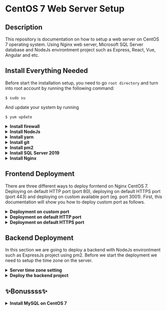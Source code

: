 # CentOS 7 Web Server Setup

## Description

This repository is documentation on how to setup a web server on CentOS 7 operating system. Using Nginx web server, Microsoft SQL Server database and NodeJs environtment project such as Express, React, Vue, Angular and etc.

## Install Everything Needed

Before start the installation setup, you need to go `root directory` and turn into root account by running the following command:

```linux
$ sudo su
```

And update your system by running

```linux
$ yum update
```

<details>
<summary><b>Install firewall</b></summary>

<p>

First, you need to install firewall with this comamnd

```linux
$ yum install firewalld
```

After install firewall, you can enable the service and reboot your server to keep in mind that firewalld will cause the service to start up at boot

```linux
$ systemctl enable firewalld
$ reboot
```

After reboot the system we can verify that the service is running and reachable by typing:

```linux
$ firewall-cmd --state
```

and the output will be like this

```linux
running
```

Enable http and https services by running

```linux
$ firewall-cmd --permanent --zone=public --add-service=http
$ firewall-cmd --permanent --zone=public --add-service=https
```

And enable port 80 for http and 443 for https and you can also enable other ports as you want

```linux
$ firewall-cmd --permanent --zone=public --add-port=80/tcp
$ firewall-cmd --permanent --zone=public --add-port=443/tcp
$ firewall-cmd --permanent --zone=public --add-port=3000/tcp
```

Once everything is set, you can check the list that you have activated

```linux
$ firewall-cmd --permanent --zone=public --list-all
```

</p>
</details>

<details>
<summary><b>Install NodeJs</b></summary>

<p>

Before install NodeJs, install nvm with following command

```linux
$ curl -o- https://raw.githubusercontent.com/nvm-sh/nvm/v0.35.3/install.sh | bash
```

Close and re-opent the terminal and check nvm version to verify that nvm is installed successfully

```linux
$ nvm --version
```

After that you can install NodeJs with 3 options. First, you can install the lates version of NodeJs by typing:

```linux
$ nvm install node
```

or you can install the lts version:

```linux
$ nvm install --lts
```

or you can install the specific version (eg. v16.16.0):

```linux
$ nvm install 16.16.0
```

After installation success, check node and npm version to make sure that NodeJs is installed successfully

```linux
$ node --version
$ npm --version
```

</p>
</details>

<details>
<summary><b>Install yarn</b></summary>

<p>

Before install yarn, you need to import yarn repository with the following commands:

```linux
$ curl --silent --location https://dl.yarnpkg.com/rpm/yarn.repo | sudo tee /etc/yum.repos.d/yarn.repo
$ rpm --import https://dl.yarnpkg.com/rpm/pubkey.gpg
```

Once the repository is added, you can install yarn, by running:

```linux
$ yum install yarn
```

Verify the installation by checking the yarn version number:

```linux
$ yarn --version
```

</p>
</details>

<details>
<summary><b>Install git</b></summary>

<p>

Install git with the following commands:

```linux
$ yum install git
```

Verify the installation by chekcing the git version number:

```linux
$ git --version
```

Setting up your git by using the git config command to provide the name and email address that you would like to have embedded into your commits:

```linux
$ git config --global user.name "Your Name"
$ git config --global user.email "you@example.com"
```

To confirm that these configurations were added successfully, we can see all of the configuration items that have been set by typing:

```linux
$ git config --list
```

</p>
</details>

<details>
<summary><b>Install pm2</b></summary>

<p>

Install pm2 with the following commands:

```linux
$ npm i -g pm2
```

Verify the installation by chekcing the pm2 list:

```linux
$ pm2 list
```

</p>
</details>

<details>
<summary><b>Install SQL Server 2019</b></summary>

<p>

Before start the installation, make sure that your memory at least more than 2GB (not 2GB but 3GB or more). You can add the repository to your CentOS 7 by running the following command:

```linux
$ curl -o /etc/yum.repos.d/mssql-server.repo https://packages.microsoft.com/config/rhel/7/mssql-server-2019.repo
```

Update your system cache:

```linux
$ yum makecache
```

Then install SQL server 2019:

```linux
$ yum install -y mssql-server
```

After the installation, get info about the installed package

```linux
$ rpm -qi mssql-server
```

And the output will be like this:

```linux
Name        : mssql-server
Version     : 15.0.4223.1
Release     : 2
Architecture: x86_64
Install Date: Tue May 17 08:22:16 2022
Group       : Unspecified
Size        : 1297034956
License     : Commercial
Signature   : RSA/SHA256, Mon Apr 18 20:46:17 2022, Key ID eb3e94adbe1229cf
Source RPM  : mssql-server-15.0.4223.1-2.src.rpm
Build Date  : Mon Apr 18 20:05:17 2022
Build Host  : 17a94b24c000000.qzwxqe3wa2kubparrevzc0ivhc.xx.internal.cloudapp.net
...
```

After the package installation finishes, run mssql-conf setup and follow the prompts to set the sa (super admin) password and choose your edition

```linux
$ sudo /opt/mssql/bin/mssql-conf setup
```

And the output will be like this:

```linux
Choose an edition of SQL Server:
  1) Evaluation (free, no production use rights, 180-day limit)
  2) Developer (free, no production use rights)
  3) Express (free)
  4) Web (PAID)
  5) Standard (PAID)
  6) Enterprise (PAID)
  7) Enterprise Core (PAID)
  8) I bought a license through a retail sales channel and have a product key to enter.
```

For example we chose Developer Edition (number 2). And then type Yes and enter your sa password.

Then Install mssql-tools with the unixODBC developer package. Add the repository containing required packages using the next command:

```linux
$ curl -o /etc/yum.repos.d/msprod.repo https://packages.microsoft.com/config/rhel/7/prod.repo
```

With the repository added, we can proceed to install the tools

```linux
$ yum -y install mssql-tools unixODBC-devel
```

Accept the license terms during installation

After the installation success, you are ready to start and enable the sql server

```linux
$ systemctl start mssql-server
$ systemctl enable mssql-server
```

Add `/opt/mssql/bin/` to your $PATH variable:

```linux
$ echo 'export PATH=$PATH:/opt/mssql/bin:/opt/mssql-tools/bin' | sudo tee /etc/profile.d/mssql.sh
```

Source the file to start using MS SQL executable binaries in your current shell session:

```linux
$ source /etc/profile.d/mssql.sh
```

Allow SQL Server ports for remote hosts to connect:

```linux
$ firewall-cmd --permanent --add-port=1433/tcp
$ firewall-cmd --reload
```

Finally, connect to the SQL Server and verify it is working

```linux
$ sqlcmd -S localhost -U SA
```

At the first line type `select name from sysusers;` and 2nd line type `go`. Congrats if you see the list of database. You can try to test remote connection of the databse using SSMS, DBEaver or etc

</p>
</details>

<details>
<summary><b>Install Nginx</b></summary>

<p>

Before installing nginx, you need to add the EPEL software repository:

```linux
$ yum install epel-release
```

Install Nginx

```linux
$ yum install nginx
```

Start and enable nginx service:

```linux
$ systemctl start nginx
$ systemctl enable nginx
```

Check nginx service status after start by running this following command:

```linux
$ systemctl status nginx
```

And the output will be like this:

```linux
● nginx.service - The nginx HTTP and reverse proxy server
   Loaded: loaded (/usr/lib/systemd/system/nginx.service; disabled; vendor preset: disabled)
   Active: active (running) since Mon 2022-01-24 20:14:24 UTC; 5s ago
  Process: 1898 ExecStart=/usr/sbin/nginx (code=exited, status=0/SUCCESS)
  Process: 1896 ExecStartPre=/usr/sbin/nginx -t (code=exited, status=0/SUCCESS)
  Process: 1895 ExecStartPre=/usr/bin/rm -f /run/nginx.pid (code=exited, status=0/SUCCESS)
 Main PID: 1900 (nginx)
   CGroup: /system.slice/nginx.service
           ├─1900 nginx: master process /usr/sbin/nginx
           └─1901 nginx: worker process
```

If you haven't allow the firewall, allow the firewall first:

```linux
$ firewall-cmd --permanent --zone=public --add-service=http
$ firewall-cmd --permanent --zone=public --add-service=https
$ firewall-cmd --reload
```

Reboot the system

```linux
$ sudo reboot
```

After reboot the system, access your public ip or domain name on your browser

```linux
http://server_domain_name_or_public_ip/
```

The output on your browser will be like this:
![NGINX CENTOS 7](https://assets.digitalocean.com/articles/centos/nginx/centos-7-nginx.png)

</p>
</details>

## Frontend Deployment

There are three different ways to deploy forntend on Nginx CentOS 7. Deploying on default HTTP port (port 80), deploying on default HTTPS port (port 443) and deploying on custom available port (eg. port 3001). First, this documentation will show you how to deploy custom port as follows.

<details>
<summary><b>Deployment on custom port</b></summary>

<p>

In this case for example we will use `port 3001`.

1 | Go to the `root directory` and run the following command to get root access

```linux
$ sudo su
```

2 | Check used ports with this following command:

```linux
$ netstat -tunlp
```

The output will similar like this:

```linux
Proto Recv-Q Send-Q Local Address           Foreign Address         State       PID/Program name
tcp        0      0 127.0.0.1:1434          0.0.0.0:*               LISTEN      3270/sqlservr
tcp        0      0 0.0.0.0:111             0.0.0.0:*               LISTEN      550/rpcbind
tcp        0      0 0.0.0.0:80              0.0.0.0:*               LISTEN      1862/nginx: master
tcp        0      0 0.0.0.0:22              0.0.0.0:*               LISTEN      1150/sshd
tcp        0      0 127.0.0.1:1431          0.0.0.0:*               LISTEN      3270/sqlservr
tcp        0      0 0.0.0.0:1433            0.0.0.0:*               LISTEN      3270/sqlservr
tcp        0      0 127.0.0.1:25            0.0.0.0:*               LISTEN      1097/master
tcp6       0      0 ::1:1434                :::*                    LISTEN      3270/sqlservr
tcp6       0      0 :::111                  :::*                    LISTEN      550/rpcbind
tcp6       0      0 :::80                   :::*                    LISTEN      1862/nginx: master
```

The ports on the list above are ports that already used, you can choose the available port for example `port 3001`

3 | Enable firewall on port that will used (eg. port 3001)

```linux
$ firewall-cmd --permanent --zone=public --add-port=3001/tcp
$ firewall-cmd --reload
```

After that check is the selected port already enabled with the following command:

```linux
$ firewall-cmd --permanent --zone=public --list-ports
```

4 | Open selected port

After we enable the firewall on port that we want to use, we need to open the tcp port become available:

```linux
$ semanage port -a -t http_port_t -p tcp 3001
```

Sometimes it will return error like this:

```linux
ValueError: Port tcp/3001 already defined
```

Dont worry, we can replace `-a` option with `-m` for modify as follows:

```linux
$ semanage port -m -t http_port_t -p tcp 3001
```

After that, check to verify port that we want is available:

```linux
$ semanage port -l | grep http_port_t
```

It will return similar like this:

```linux
http_port_t                    tcp      3001, 80, 81, 443, 488, 8008, 8009, 8443, 9000
```

5 | Create a forntend project folder which will be read by nginx

```linux
$ mkdir -p /var/www/project-name
```

note: `-p` flag is used to create nested directory and `project-name` is the name of the project folder

6 | Change the project folder permissions to make it accessible to everyone with the followng command:

```linux
$ chown -R $USER:$USER /var/www/project-name
$ chmod -R 755 /var/www
$ restorecon -R /var/www/project-name
```

7 | Create index.html as the main html file which will be read by nginx. Or you can copy or clone your ready-project for example using git. But in this chase we will try to create new html file

```linux
$ nano /var/www/project-name/index.html
```

Once you are directed to the text editor, paste the following html code as an example project

```html
<html>
  <head>
    <title>Whelcome to my app :)</title>
  </head>
  <body>
    <h1>Hello! This is an app with port 3001</h1>
  </body>
</html>
```

8 | Create `sites-available` and `sites-enable` folder a config folder which will be read by nginx (ignore this step if the folders already created)

```linux
$ mkdir /etc/nginx/sites-available
$ mkdir /etc/nginx/sites-enabled
```

9 | Open Nginx configuration file

```linux
$ nano /etc/nginx/nginx.conf
```

You will see the nginx configuration code. Inside the `html { ... }` block find the code that similar with:

```conf
server {
  listen        80;
  listen        [::]:80;
  server_name   _;
  root          /usr/share/nginx/html;

  # Load configuration files for the default server block.
  include /etc/nginx/default.d/*.conf;

  error_page 404 /404.html;
  location = /404.html {
  }

  error_page 500 502 503 504 /50x.html;
  location = /50x.html {
  }
}
```

That code is server config block code for default http port (port 80). Under that code (outside server { ... } block), add this following code

```conf
include /etc/nginx/sites-enabled/*.conf;
```

And it will be looks like this:

```conf
server {
  listen        80;
  listen        [::]:80;
  server_name   _;
  root          /usr/share/nginx/html;

  # Load configuration files for the default server block.
  include /etc/nginx/default.d/*.conf;

  error_page 404 /404.html;
  location = /404.html {
  }

  error_page 500 502 503 504 /50x.html;
  location = /50x.html {
  }
}

include /etc/nginx/sites-enabled/*.conf;
```

10 | Create new nginx config file at `sites-available` with file name as your project name

```linux
$ nano /etc/nginx/sites-available/project-name.conf
```

And paste this following code:

```conf
server {
  listen       3001;
  listen       [::]:3001;
  server_name  _;
  root         /var/www/project-name;

  location / {
    try_files $uri /index.html;
  }

  # Load configuration files for the default server block.
  include /etc/nginx/default.d/*.conf;

  error_page 404 /404.html;
  location = /404.html {
  }

  error_page 500 502 503 504 /50x.html;
  location = /50x.html {
  }
}
```

Maybe you will think that the code is similar to the nginx config code in step number 8. The difference are `port number` assign with selected port and `root directory` assign with your project directory that you have been created before and add new `location / { ... }` code block

11 | Finally the final step. Link the config file that have been just created on `sites-available` to `sites-enabled` with this following command:

```linux
$ ln -s /etc/nginx/sites-available/project-name.conf /etc/nginx/sites-enabled/project-name.conf
```

After that you should restart nginx service

```linux
$ systemctl restart nginx
```

note: sometimes at this step you will facing an error that nginx service cannot be restart. Try to check your setting from the step 1 untill step 10 again. If you are sure that it is in accordance with the instructions, then it is likely that what happen is that the port you have chosen cannot be used by the nginx service. Then try using another port and repeat the steps above starting from the first step.

If you can successfully restart nginx service, access `public ip with port` on your browser

```linux
http://server_public_ip:3001/
```

</p>
</details>

<details>
<summary><b>Deployment on default HTTP port</b></summary>

<p>

In this section we will use `default HTTP port (port 80)`.

1 | Go to the root directory and run the following command to get root access

```linux
$ sudo su
```

2 | Enable firewall on default HTTP port

```linux
$ firewall-cmd --permanent --zone=public --add-service=http
$ firewall-cmd --permanent --zone=public --add-port=80/tcp
$ firewall-cmd --reload
```

After that check is the default HTTP port already enabled with the following command:

```linux
$ firewall-cmd --permanent --zone=public --list-all
```

3 | Create a forntend project folder which will be read by nginx

```linux
$ mkdir -p /var/www/project-name
```

note: -p flag is used to create nested directory and project-name is the name of the project folder

4 | Change the project folder permissions to make it accessible to everyone with the followng command:

```linux
$ chown -R $USER:$USER /var/www/project-name
$ chmod -R 755 /var/www
$ restorecon -R /var/www/project-name
```

5 | Create index.html as the main html file which will be read by nginx. Or you can copy or clone your ready-project for example using git. But in this chase we will try to create new html file

```linux
$ nano /var/www/project-name/index.html
```

Once you are directed to the text editor, paste the following html code as an example project

```html
<html>
  <head>
    <title>Whelcome to my app :)</title>
  </head>
  <body>
    <h1>Hello! This is an app default HTTP port 80</h1>
  </body>
</html>
```

6 | Open Nginx configuration file

```linux
$ nano /etc/nginx/nginx.conf
```

You will see the nginx configuration code. Inside the html { ... } block find the code that similar with:

```conf
server {
  listen        80;
  listen        [::]:80;
  server_name   _;
  root          /usr/share/nginx/html;

  # Load configuration files for the default server block.
  include /etc/nginx/default.d/*.conf;

  error_page 404 /404.html;
  location = /404.html {
  }

  error_page 500 502 503 504 /50x.html;
  location = /50x.html {
  }
}
```

That code is server config block code for default http port (port 80). Change the root directory project with your project directory that you just have been created and add `location / { ... }` code block under the root directory. It should similar like this:

```conf
server {
  listen        80;
  listen        [::]:80;
  server_name   _;
  root          /var/www/project-name;

  location / {
    try_files $uri /index.html;
  }

  # Load configuration files for the default server block.
  include /etc/nginx/default.d/*.conf;

  error_page 404 /404.html;
  location = /404.html {
  }

  error_page 500 502 503 504 /50x.html;
  location = /50x.html {
  }
}
```

7 | Restart nginx service

```linux
$ systemctl restart nginx
```

If you can successfully restart nginx service, access server public ip with your browser

```linux
http://server_public_ip/
```

</p>
</details>

<details>
<summary><b>Deployment on default HTTPS port</b></summary>

<p>

COMING SOON 😫😋😁

</p>
</details>

## Backend Deployment

In this section we are going to deploy a backend with NodeJs environtment such as ExpressJs project using pm2. Before we start the deployment we need to setup the time zone on the server.

<details>
<summary><b>Server time zone setting</b></summary>

<p>

If you are already setting up your server time zone you can just skip this part.

1 | Go to the `root directory` and run the following command to get root access

```linux
$ sudo su
```

2 | Check server current time zone

```linux
$ timedatectl
```

The output will similar like this:

```linux
      Local time: Sat 2023-03-18 02:00:01 UTC
  Universal time: Sat 2023-03-18 02:00:01 UTC
        RTC time: Sat 2023-03-18 02:00:01
       Time zone: UTC (UTC, +0000)
     NTP enabled: yes
NTP synchronized: yes
 RTC in local TZ: no
      DST active: n/a
```

3 | Basicly the default server time zone is UTC. You need to change it with time zone that you want. For example in this case we are going to change it with Asia/Jakarta time zone (WIB). First, we need to check available time zone list as follows:

```linux
$ timedatectl list-timezones
```

4 | Change the time zone

```linux
$ timedatectl set-timezone Asia/Jakarta
```

5 | Check server time zone once again

```linux
$ timedatectl
```

The output will similar like this:

```linux
      Local time: Sat 2023-03-18 09:19:25 WIB
  Universal time: Sat 2023-03-18 02:19:25 UTC
        RTC time: Sat 2023-03-18 02:19:25
       Time zone: Asia/Jakarta (WIB, +0700)
     NTP enabled: yes
NTP synchronized: yes
 RTC in local TZ: no
      DST active: n/a
```

</p>
</details>

<details>
<summary><b>Deploy the backend project</b></summary>

<p>

In this part we will deploy an ExpressJs project using pm2 with `port 4000`

1 | Go to the `root directory` and run the following command to get root access

```linux
$ sudo su
```

2 | Check used ports with this following command:

```linux
$ netstat -tunlp
```

The output will similar like this:

```linux
Proto Recv-Q Send-Q Local Address           Foreign Address         State       PID/Program name
tcp        0      0 127.0.0.1:1434          0.0.0.0:*               LISTEN      3270/sqlservr
tcp        0      0 0.0.0.0:111             0.0.0.0:*               LISTEN      550/rpcbind
tcp        0      0 0.0.0.0:80              0.0.0.0:*               LISTEN      1862/nginx: master
tcp        0      0 0.0.0.0:22              0.0.0.0:*               LISTEN      1150/sshd
tcp        0      0 127.0.0.1:1431          0.0.0.0:*               LISTEN      3270/sqlservr
tcp        0      0 0.0.0.0:1433            0.0.0.0:*               LISTEN      3270/sqlservr
tcp        0      0 127.0.0.1:25            0.0.0.0:*               LISTEN      1097/master
tcp6       0      0 ::1:1434                :::*                    LISTEN      3270/sqlservr
tcp6       0      0 :::111                  :::*                    LISTEN      550/rpcbind
tcp6       0      0 :::80                   :::*                    LISTEN      1862/nginx: master
```

The ports on the list above are ports that already used, you can choose the available port for example `port 4000`

3 | Enable firewall on port that will used (eg. port 4000)

```linux
$ firewall-cmd --permanent --zone=public --add-port=4000/tcp
$ firewall-cmd --reload
```

After that check is the selected port already enabled with the following command:

```linux
$ firewall-cmd --permanent --zone=public --list-ports
```

4 | Open selected port

After we enable the firewall on port that we want to use, we need to open the tcp port become available:

```linux
$ semanage port -a -t http_port_t -p tcp 4000
```

Sometimes it will return error like this:

```linux
ValueError: Port tcp/4000 already defined
```

Dont worry, we can replace `-a` option with `-m` for modify as follows:

```linux
$ semanage port -m -t http_port_t -p tcp 4000
```

After that, check to verify port that we want is available:

```linux
$ semanage port -l | grep http_port_t
```

It will return similar like this:

```linux
http_port_t                    tcp      4000, 80, 81, 443, 488, 8008, 8009, 8443, 9000
```

5 | Create a backend project folder or clone from your git remote repository which will be execute by pm2

```linux
$ mkdir -p /var/server/project-name
$ cd /var/server/project-name
$ git init
$ git checkout -b main
$ git remote add origin https://github_repo_url
$ git pull origin main
```

or

```linux
$ mkdir -p /var/server
$ cd /var/server
$ git clone https://github_repo_url
```

note: `-p` flag is used to create nested directory and `project-name` is the name of the project folder

6 | Change the project folder permissions to make it accessible to everyone with the followng command:

```linux
$ chown -R $USER:$USER /var/server/project-name
$ chmod -R 755 /var/server
$ restorecon -R /var/server/project-name
```

7 | Install the project

Go to the project directory

```linux
$ cd /var/server/project-name
```

Using npm:

```linux
$ npm install
```

Using yarn:

```linux
$ yarn
```

8 | Run the project locally to verify that it's working

In this step, we are going to run the project as development mode. And here is the script preview inside the `package.json` file

```json
"scripts": {
  "dev": "nodemon ./src/index.js",
  "start": "node ./src/index.js",
  "test": "echo \"Error: no test specified\" && exit 1"
},
```

Go to the project directory

```linux
$ cd /var/server/project-name
```

Let's try to run in development mode:

```linux
$ yarn dev
```

Once it's running, test your project end-point on your Postman

```
http://server_public_ip:4000/your_end_point
```

If it seems okay, stop the project by pressing CTRL + C on terminal and lets go to the next step

note: before you start the project locally, make sure you have alraedy setting up your environtment variables such as port and etc. And make sure the port that you use on your project is the same with port that you will use for the backend deployment (eg. port 4000 for this case).

9 | Run the project with pm2

Go to the server directory that you have been created

```linux
$ cd /var/server
```

After that run your project with pm2:

```linux
$ pm2 start ./project-name/src/index.js --name="type_name_here"
```

explanation:

• `start` is command to execute your project. It's not always use start, it based on your `package.json` file scripts (see 8th step) for example based package.json file on 8th step above you can use `pm2 start` or `pm2 dev` or etc.

• `./project-name/src/index.js` is path to target your main project file (in this case is index.js).

• `--name="type_name_here"` is the name that will shown on the pm2 running list. For example `--name="my-awesome-backend"`.

After you execute the pm2, check the pm2 list to verify that it is running by the following command:

```linux
$ pm2 list
```

And the output will be like this:

![alt text](https://github.com/bhaktibuana/centos7-web-server-setup/blob/main/assets/pm2-list.png?raw=true)

Make sure that the status is `Online`

10 | Check ports that used on your server to verify that your project is currently running

```linux
$ netstat -tunlp
```

The output will be similar like this:

```linux
tcp6       0      0 :::4000                 :::*                    LISTEN      18016/node /var/ser
```

If you see something like that, congrat! your backend deployment success!

Now you can test it on your Postman

```
http://server_public_ip:4000/your_end_point
```

If you want to stop your project you can run this following command:

```linux
$ pm2 stop selected_pm2_id
```

or

```linux
$ pm2 stop selected_pm2_name
```

If you want to delete the task, you can stop it first and do this:

```linux
$ pm2 delete selected_pm2_id
```

or

```linux
$ pm2 delete selected_pm2_name
```

</p>
</details>

## ✨Bonussss✨

<details>
<summary><b>Install MySQL on CentOS 7</b></summary>

<p>

1 | Go to the root directory and run the following command to get root access

```linux
$ sudo su
```

2 | Before start to install MySQL, update all package on your system

```linux
$ yum update
```

3 | In web browser, visit:

```
https://dev.mysql.com/downloads/repo/yum/
```

You will see something like this:



</p>
</details>